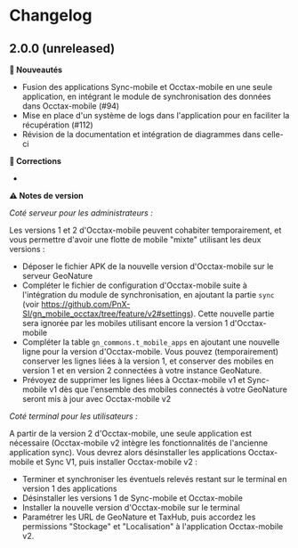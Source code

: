 # Changelog

## 2.0.0 (unreleased)

**🚀 Nouveautés**

* Fusion des applications Sync-mobile et Occtax-mobile en une seule application, en intégrant le module de synchronisation des données dans Occtax-mobile (#94)
* Mise en place d'un système de logs dans l'application pour en faciliter la récupération (#112)
* Révision de la documentation et intégration de diagrammes dans celle-ci

**🐛 Corrections**

* 

**⚠️ Notes de version**

*Coté serveur pour les administrateurs :*

Les versions 1 et 2 d'Occtax-mobile peuvent cohabiter temporairement, et vous permettre d'avoir une flotte de mobile "mixte" utilisant les deux versions :

* Déposer le fichier APK de la nouvelle version d'Occtax-mobile sur le serveur GeoNature
* Compléter le fichier de configuration d'Occtax-mobile suite à l'intégration du module de synchronisation, en ajoutant la partie ``sync`` (voir https://github.com/PnX-SI/gn_mobile_occtax/tree/feature/v2#settings). Cette nouvelle partie sera ignorée par les mobiles utilisant encore la version 1 d'Occtax-mobile
* Compléter la table ``gn_commons.t_mobile_apps`` en ajoutant une nouvelle ligne pour la version d'Occtax-mobile. Vous pouvez (temporairement) conserver les lignes liées à la version 1, et conserver des mobiles en version 1 et en version 2 connectées à votre instance GeoNature. 
* Prévoyez de supprimer les lignes liées à Occtax-mobile v1 et Sync-mobile v1 dès que l'ensemble des mobiles connectés à votre GeoNature seront mis à jour avec Occtax-mobile v2

*Coté terminal pour les utilisateurs :* 

A partir de la version 2 d'Occtax-mobile, une seule application est nécessaire (Occtax-mobile v2 intègre les fonctionnalités de l'ancienne application sync). Vous devrez alors désinstaller les applications Occtax-mobile et Sync V1, puis installer Occtax-mobile v2 :

* Terminer et synchroniser les éventuels relevés restant sur le terminal en version 1 des applications
* Désinstaller les versions 1 de Sync-mobile et Occtax-mobile
* Installer la nouvelle version d'Occtax-mobile sur le terminal
* Paramétrer les URL de GeoNature et TaxHub, puis accordez les permissions "Stockage" et "Localisation" à l'application Occtax-mobile v2.
